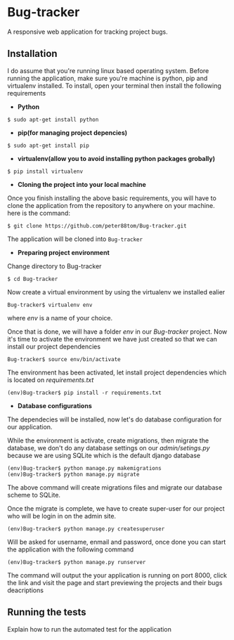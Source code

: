 # Bug-tracker
A responsive web application for tracking project bugs.


## Installation
I do assume that you're running linux based operating system. Before running the application, make sure you're machine is python, pip and virtualenv installed. To install, open your terminal then install the following requirements

* **Python**
```
$ sudo apt-get install python
```
* **pip(for managing project depencies)**
```
$ sudo apt-get install pip
```
* **virtualenv(allow you to avoid installing python packages grobally)**
```
$ pip install virtualenv
```


* **Cloning the project into your local machine**

Once you finish installing the above basic requirements, you will have to clone the application from the repository to anywhere on your machine. here is the command:
```
$ git clone https://github.com/peter88tom/Bug-tracker.git
```

The application will be cloned into ```Bug-tracker```


* **Preparing project environment**

Change directory to Bug-tracker
```
$ cd Bug-tracker
```

Now create a virtual environment by using the virtualenv we installed ealier
```
Bug-tracker$ virtualenv env
```
where *env* is a name of your choice.

Once that is done, we will have a folder *env* in our *Bug-tracker* project. Now it's time to activate the environment we have just created so that we can install our project dependencies
```
Bug-tracker$ source env/bin/activate
```

The environment has been activated, let install project dependencies which  is located on *requirements.txt*
```
(env)Bug-tracker$ pip install -r requirements.txt
```


* **Database configurations**

The dependecies will be installed, now let's do database configuration for our application.

While the environment is activate, create migrations, then migrate the database, we don't do any database settings on our *admin/setings.py* because we are using SQLite which is the default django database 
```
(env)Bug-tracker$ python manage.py makemigrations
(env)Bug-tracker$ python manage.py migrate
```

The above command will create migrations files and migrate our database scheme to SQLite.

Once the migrate is complete, we have to create super-user for our project who will be login in on the admin site.
```
(env)Bug-tracker$ python manage.py createsuperuser
```

Will be asked for username, enmail and password, once done you can start the application with the following command
```
(env)Bug-tracker$ python manage.py runserver
```

The command will output the your application is running on port 8000, click the link and visit the page and start previewing the projects and their bugs deacriptions

## Running the tests

Explain how to run the automated test for the application
